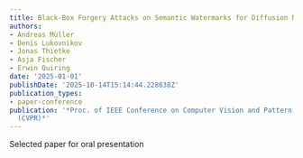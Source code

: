```yaml
---
title: Black-Box Forgery Attacks on Semantic Watermarks for Diffusion Models
authors:
- Andreas Müller
- Denis Lukovnikov
- Jonas Thietke
- Asja Fischer
- Erwin Quiring
date: '2025-01-01'
publishDate: '2025-10-14T15:14:44.228638Z'
publication_types:
- paper-conference
publication: '*Proc. of IEEE Conference on Computer Vision and Pattern Recognition
  (CVPR)*'
---
```

Selected paper for oral presentation

